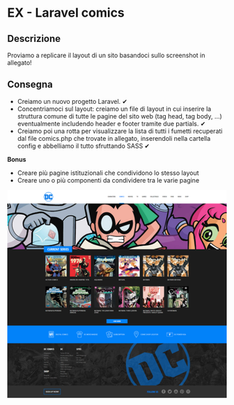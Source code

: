 # EX - Laravel comics
## Descrizione
Proviamo a replicare il layout di un sito basandoci sullo screenshot in allegato!

## Consegna
- Creiamo un nuovo progetto Laravel. ✔
- Concentriamoci sul layout: creiamo un file di layout in cui inserire la struttura comune di tutte le pagine del sito web (tag head, tag body, ...) eventualmente includendo header e footer      tramite due partials. ✔
- Creiamo poi una rotta per visualizzare la lista di tutti i fumetti recuperati dal file comics.php che trovate in allegato,  inserendoli nella cartella config e abbelliamo il tutto sfruttando SASS ✔

**Bonus**
- Creare più pagine istituzionali che condividono lo stesso layout
- Creare uno o più componenti da condividere tra le varie pagine

![Descrizione dell'immagine](./public/screenshot.png)
